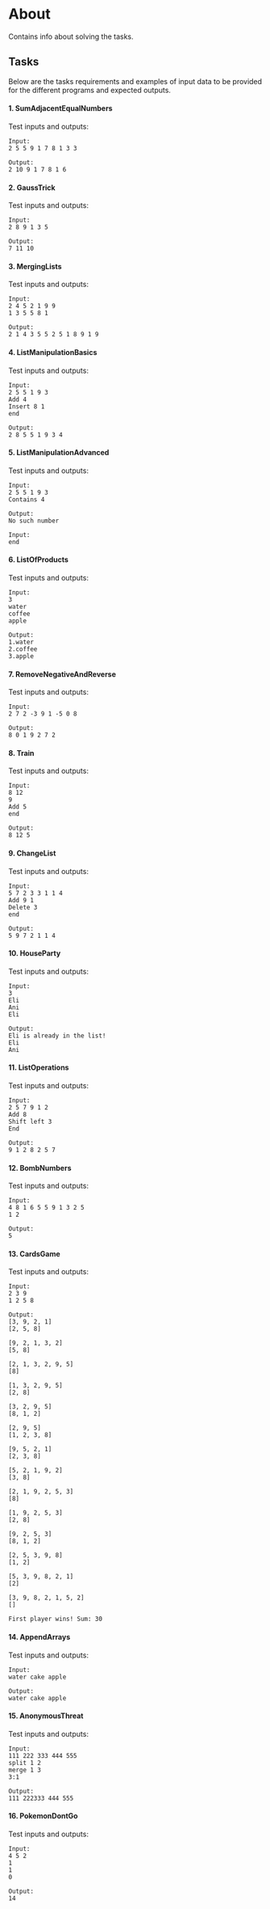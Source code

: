 # About

Contains info about solving the tasks.

## Tasks

Below are the tasks requirements and examples of input data to be provided for the different programs and expected outputs.

#### 1. SumAdjacentEqualNumbers

Test inputs and outputs:

```
Input:
2 5 5 9 1 7 8 1 3 3

Output:
2 10 9 1 7 8 1 6
```

#### 2. GaussTrick

Test inputs and outputs:

```
Input:
2 8 9 1 3 5

Output:
7 11 10
```

#### 3. MergingLists

Test inputs and outputs:

```
Input:
2 4 5 2 1 9 9
1 3 5 5 8 1

Output:
2 1 4 3 5 5 2 5 1 8 9 1 9
```

#### 4. ListManipulationBasics

Test inputs and outputs:

```
Input:
2 5 5 1 9 3
Add 4
Insert 8 1
end

Output:
2 8 5 5 1 9 3 4
```

#### 5. ListManipulationAdvanced

Test inputs and outputs:

```
Input:
2 5 5 1 9 3
Contains 4

Output:
No such number

Input:
end
```

#### 6. ListOfProducts

Test inputs and outputs:

```
Input:
3
water
coffee
apple

Output:
1.water
2.coffee
3.apple
```

#### 7. RemoveNegativeAndReverse

Test inputs and outputs:

```
Input:
2 7 2 -3 9 1 -5 0 8

Output:
8 0 1 9 2 7 2
```

#### 8. Train

Test inputs and outputs:

```
Input:
8 12
9
Add 5
end

Output:
8 12 5
```

#### 9. ChangeList

Test inputs and outputs:

```
Input:
5 7 2 3 3 1 1 4
Add 9 1
Delete 3
end

Output:
5 9 7 2 1 1 4
```

#### 10. HouseParty

Test inputs and outputs:

```
Input:
3
Eli
Ani
Eli

Output:
Eli is already in the list!
Eli
Ani
```

#### 11. ListOperations

Test inputs and outputs:

```
Input:
2 5 7 9 1 2
Add 8
Shift left 3
End

Output:
9 1 2 8 2 5 7
```

#### 12. BombNumbers

Test inputs and outputs:

```
Input:
4 8 1 6 5 5 9 1 3 2 5
1 2

Output:
5
```

#### 13. CardsGame

Test inputs and outputs:

```
Input:
2 3 9
1 2 5 8

Output:
[3, 9, 2, 1]
[2, 5, 8]

[9, 2, 1, 3, 2]
[5, 8]

[2, 1, 3, 2, 9, 5]
[8]

[1, 3, 2, 9, 5]
[2, 8]

[3, 2, 9, 5]
[8, 1, 2]

[2, 9, 5]
[1, 2, 3, 8]

[9, 5, 2, 1]
[2, 3, 8]

[5, 2, 1, 9, 2]
[3, 8]

[2, 1, 9, 2, 5, 3]
[8]

[1, 9, 2, 5, 3]
[2, 8]

[9, 2, 5, 3]
[8, 1, 2]

[2, 5, 3, 9, 8]
[1, 2]

[5, 3, 9, 8, 2, 1]
[2]

[3, 9, 8, 2, 1, 5, 2]
[]

First player wins! Sum: 30
```

#### 14. AppendArrays

Test inputs and outputs:

```
Input:
water cake apple

Output:
water cake apple
```

#### 15. AnonymousThreat

Test inputs and outputs:

```
Input:
111 222 333 444 555
split 1 2
merge 1 3
3:1

Output:
111 222333 444 555
```

#### 16. PokemonDontGo

Test inputs and outputs:

```
Input:
4 5 2
1
1
0

Output:
14
```
